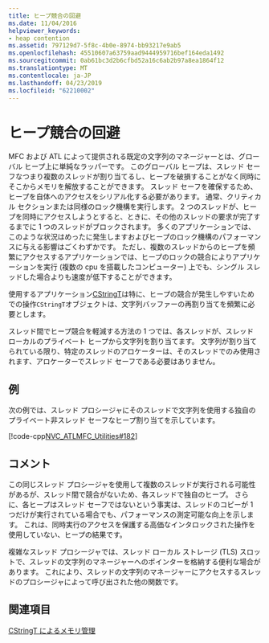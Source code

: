 ```yaml
---
title: ヒープ競合の回避
ms.date: 11/04/2016
helpviewer_keywords:
- heap contention
ms.assetid: 797129d7-5f8c-4b0e-8974-bb93217e9ab5
ms.openlocfilehash: 45510607a63759aad9444959716bef164eda1492
ms.sourcegitcommit: 0ab61bc3d2b6cfbd52a16c6ab2b97a8ea1864f12
ms.translationtype: MT
ms.contentlocale: ja-JP
ms.lasthandoff: 04/23/2019
ms.locfileid: "62210002"
---
```

# <a name="avoidance-of-heap-contention"></a>ヒープ競合の回避

MFC および ATL によって提供される既定の文字列のマネージャーとは、グローバル ヒープ上に単純なラッパーです。 このグローバル ヒープは、スレッド セーフなつまり複数のスレッドが割り当てるし、ヒープを破損することがなく同時にそこからメモリを解放することができます。 スレッド セーフを確保するため、ヒープを自体へのアクセスをシリアル化する必要があります。 通常、クリティカル セクションまたは同様のロック機構を実行します。 2 つのスレッドが、ヒープを同時にアクセスしようとすると、ときに、その他のスレッドの要求が完了するまでに 1 つのスレッドがブロックされます。 多くのアプリケーションでは、このような状況はめったに発生しますおよびヒープのロック機構のパフォーマンスに与える影響はごくわずかです。 ただし、複数のスレッドからのヒープを頻繁にアクセスするアプリケーションでは、ヒープのロックの競合によりアプリケーションを実行 (複数の cpu を搭載したコンピューター) 上でも、シングル スレッドした場合よりも速度が低下することができます。

使用するアプリケーション[CStringT](../atl-mfc-shared/reference/cstringt-class.md)は特に、ヒープの競合が発生しやすいためでの操作`CStringT`オブジェクトは、文字列バッファーの再割り当てを頻繁に必要とします。

スレッド間でヒープ競合を軽減する方法の 1 つでは、各スレッドが、スレッド ローカルのプライベート ヒープから文字列を割り当てます。 文字列が割り当てられている限り、特定のスレッドのアロケーターは、そのスレッドでのみ使用されます、アロケーターでスレッド セーフである必要はありません。

## <a name="example"></a>例

次の例では、スレッド プロシージャにそのスレッドで文字列を使用する独自のプライベート非スレッド セーフなヒープ割り当てを示しています。

[!code-cpp[NVC_ATLMFC_Utilities#182](../atl-mfc-shared/codesnippet/cpp/avoidance-of-heap-contention_1.cpp)]

## <a name="comments"></a>コメント

この同じスレッド プロシージャを使用して複数のスレッドが実行される可能性があるが、スレッド間で競合がないため、各スレッドで独自のヒープ。 さらに、各ヒープはスレッド セーフではないという事実は、スレッドのコピーが 1 つだけが実行されている場合でも、パフォーマンスの測定可能な向上を示します。 これは、同時実行のアクセスを保護する高価なインタロックされた操作を使用していない、ヒープの結果です。

複雑なスレッド プロシージャでは、スレッド ローカル ストレージ (TLS) スロットで、スレッドの文字列のマネージャーへのポインターを格納する便利な場合があります。 これにより、スレッドの文字列のマネージャーにアクセスするスレッドのプロシージャによって呼び出された他の関数です。

## <a name="see-also"></a>関連項目

[CStringT によるメモリ管理](../atl-mfc-shared/memory-management-with-cstringt.md)

